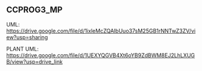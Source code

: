 ## CCPROG3_MP
UML: https://drive.google.com/file/d/1ixleMcZQAIbUuo37sM25GB1rNNTwZ3ZV/view?usp=sharing

PLANT UML: https://drive.google.com/file/d/1UEXYQGVB4Xt6oYB9ZdBWM8EJ2LhLXUGB/view?usp=drive_link
